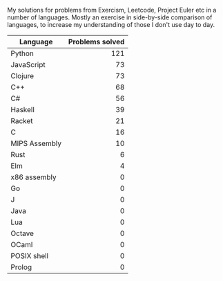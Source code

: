 
My solutions for problems from Exercism, Leetcode, Project Euler etc in a
number of languages. Mostly an exercise in side-by-side comparison of languages,
to increase my understanding of those I don't use day to day.

| Language | Problems solved |
| --- | --: |
| Python | 121 |
| JavaScript | 73 |
| Clojure | 73 |
| C++ | 68 |
| C# | 56 |
| Haskell | 39 |
| Racket | 21 |
| C | 16 |
| MIPS Assembly | 10 |
| Rust | 6 |
| Elm | 4 |
| x86 assembly | 0 |
| Go | 0 |
| J | 0 |
| Java | 0 |
| Lua | 0 |
| Octave | 0 |
| OCaml | 0 |
| POSIX shell | 0 |
| Prolog | 0 |

